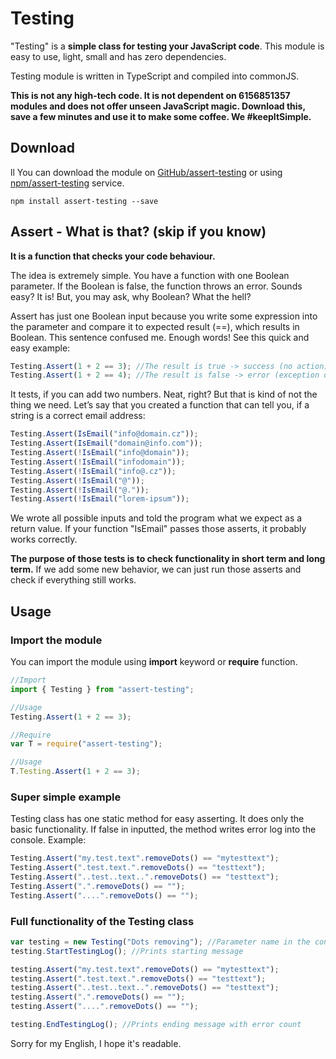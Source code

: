 ﻿
# Testing

"Testing" is a **simple class for testing your JavaScript code**. This module is easy to use, light, small and has zero dependencies. 

Testing module is written in TypeScript and compiled into commonJS. 

**This is not any high-tech code. It is not dependent on 6156851357 modules and does not offer unseen JavaScript magic. Download this, save a few minutes and use it to make some coffee. We #keepItSimple.**

## Download
ll
You can download the module on [GitHub/assert-testing](https://github.com/drozdik-m/assert-testing.git) or using [npm/assert-testing](https://www.npmjs.com/package/assert-testing) service.

```
npm install assert-testing --save
```

## Assert - What is that? (skip if you know)

**It is a function that checks your code behaviour.**

The idea is extremely simple. You have a function with one Boolean parameter. If the Boolean is false, the function throws an error. Sounds easy? It is! But, you may ask, why Boolean? What the hell?

Assert has just one Boolean input because you write some expression into the parameter and compare it to expected result (==), which results in Boolean. This sentence confused me. Enough words! See this quick and easy example:

```javascript
Testing.Assert(1 + 2 == 3); //The result is true -> success (no action)
Testing.Assert(1 + 2 == 4); //The result is false -> error (exception or console warning)
```

It tests, if you can add two numbers. Neat, right? But that is kind of not the thing we need. Let’s say that you created a function that can tell you, if a string is a correct email address:

```javascript
Testing.Assert(IsEmail("info@domain.cz"));
Testing.Assert(IsEmail("domain@info.com"));
Testing.Assert(!IsEmail("info@domain"));
Testing.Assert(!IsEmail("infodomain"));
Testing.Assert(!IsEmail("info@.cz"));
Testing.Assert(!IsEmail("@"));
Testing.Assert(!IsEmail("@."));
Testing.Assert(!IsEmail("lorem-ipsum"));
```

We wrote all possible inputs and told the program what we expect as a return value. If your function "IsEmail" passes those asserts, it probably works correctly.

**The purpose of those tests is to check functionality in short term and long term.** If we add some new behavior, we can just run those asserts and check if everything still works. 

## Usage 
### Import the module

You can import the module using __import__ keyword or __require__ function.

```javascript
//Import
import { Testing } from "assert-testing";

//Usage
Testing.Assert(1 + 2 == 3);
```

```javascript
//Require
var T = require("assert-testing");

//Usage
T.Testing.Assert(1 + 2 == 3);
```


### Super simple example

Testing class has one static method for easy asserting. It does only the basic functionality. If false in inputted, the method writes error log into the console. Example:

```javascript
Testing.Assert("my.test.text".removeDots() == "mytesttext");
Testing.Assert(".test.text.".removeDots() == "testtext");
Testing.Assert("..test..text..".removeDots() == "testtext");
Testing.Assert(".".removeDots() == "");
Testing.Assert("....".removeDots() == "");
```

### Full functionality of the Testing class

```javascript
var testing = new Testing("Dots removing"); //Parameter name in the constructor is optional, it affects only the output messages (makes them more beautiful)
testing.StartTestingLog(); //Prints starting message

testing.Assert("my.test.text".removeDots() == "mytesttext");
testing.Assert(".test.text.".removeDots() == "testtext");
testing.Assert("..test..text..".removeDots() == "testtext");
testing.Assert(".".removeDots() == "");
testing.Assert("....".removeDots() == "");

testing.EndTestingLog(); //Prints ending message with error count
```

Sorry for my English, I hope it's readable.

